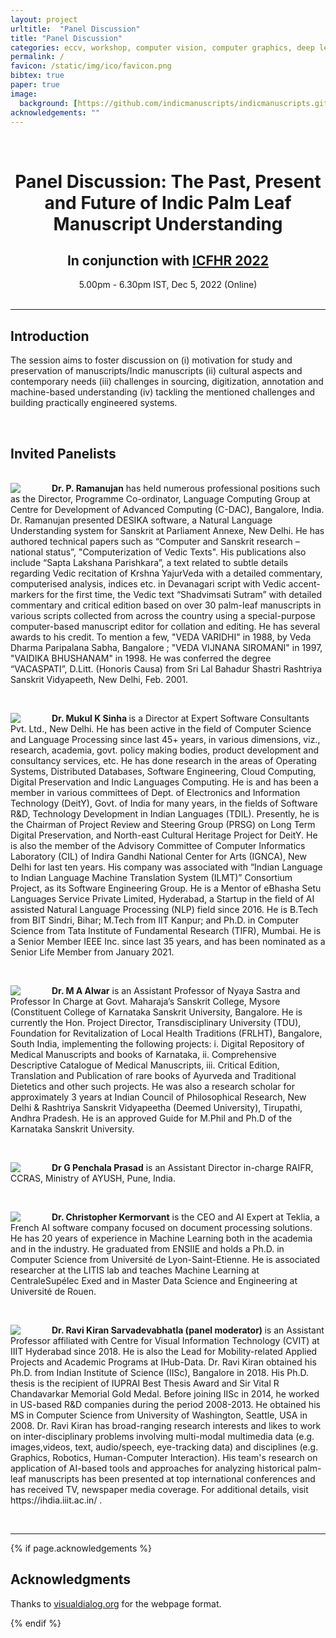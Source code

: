 ```yaml
---
layout: project
urltitle:  "Panel Discussion"
title: "Panel Discussion"
categories: eccv, workshop, computer vision, computer graphics, deep learning, generative modeling, visual learning, simulation environments, robotics, machine learning, reinforcement learning
permalink: /
favicon: /static/img/ico/favicon.png
bibtex: true
paper: true
image:
  background: [https://github.com/indicmanuscripts/indicmanuscripts.github.io/blob/main/static/img/6702_18_2_2022_15_52_37_1_PALM_LEAFMANUSCRIPTS.jpeg]
acknowledgements: ""
---
```


<br>
<div class="row">
  <div class="col-xs-12">
    <center><h1>Panel Discussion: The Past, Present and Future of Indic Palm Leaf Manuscript Understanding</h1></center>
    <center><h2>In conjunction with <a href="https://icfhr2022.org/">ICFHR 2022</a></h2></center>
    <center><span style="font-weight:400;">5.00pm - 6.30pm IST, Dec 5, 2022 (Online) </span></center>
    <center><span style="color:#e74c3c;font-weight:400;"></span></center>
    <br/>
  </div>
</div>

<hr>

<div class="row" id="intro">
  <div class="col-xs-12">
    <h2>Introduction</h2>
  </div>
</div>
<div class="row">
  <div class="col-xs-12">
    <p>
The session aims to foster discussion on (i) motivation for study and preservation of manuscripts/Indic manuscripts (ii) cultural aspects and contemporary needs (iii) challenges in sourcing, digitization, annotation and machine-based understanding (iv) tackling the mentioned challenges and building practically engineered systems.
    </p>
  </div>
</div> <br>



<div class="row" id="speakers">
  <div class="col-xs-12">
    <h2>Invited Panelists</h2>
  </div>
</div><br>

<div class="row">
  <div class="col-md-12">    
    <img class="people-pic" style="float:left;margin-right:50px;" src="{{ "/static/img/people/p-ramanujan.jpeg" | prepend:site.baseurl }}">
      <b>Dr. P. Ramanujan</b> has held numerous professional positions such as the Director, Programme Co-ordinator, Language Computing Group at Centre for Development of Advanced Computing (C-DAC), Bangalore, India. Dr. Ramanujan presented DESIKA software, a Natural Language Understanding system for Sanskrit at Parliament Annexe, New Delhi. He has authored technical papers such as “Computer and Sanskrit research – national status”,  "Computerization of Vedic Texts". His publications also include “Sapta Lakshana Parishkara”, a text related to subtle details regarding Vedic recitation of Krshna YajurVeda with a detailed commentary, computerised analysis, indices etc. in Devanagari script with Vedic accent-markers for the first time, the Vedic text “Shadvimsati Sutram” with detailed commentary and critical edition based on over 30 palm-leaf manuscripts in various scripts collected from across the country using a special-purpose computer-based manuscript editor for collation and editing. He has several awards to his credit. To mention a few, "VEDA VARIDHI" in 1988, by Veda Dharma Paripalana Sabha, Bangalore ; "VEDA VIJNANA SIROMANI" in 1997, "VAIDIKA BHUSHANAM" in 1998. He was conferred the degree “VACASPATI”, D.Litt. (Honoris Causa) from Sri Lal Bahadur Shastri Rashtriya Sanskrit Vidyapeeth, New Delhi, Feb. 2001.</p>
  </div>
</div><br>

<div class="row">
  <div class="col-md-12">
    <img class="people-pic" style="float:left;margin-right:50px;" src="{{ "/static/img/people/mukulsinha.jpeg" | prepend:site.baseurl }}">
    <p>
      <b>Dr. Mukul K Sinha </b> is a Director at Expert Software Consultants Pvt. Ltd., New Delhi. He has been active in the field of Computer Science and Language Processing since last 45+ years, in various dimensions, viz., research, academia, govt. policy making bodies, product development and consultancy services, etc. He has done research in the areas of Operating Systems, Distributed Databases, Software Engineering, Cloud Computing, Digital Preservation and Indic Languages Computing. He is and has been a member in various committees of Dept. of Electronics and Information Technology (DeitY), Govt. of India for many years, in the fields of Software R&D, Technology Development in Indian Languages (TDIL). Presently, he is the Chairman of Project Review and Steering Group (PRSG) on Long Term Digital Preservation, and North-east Cultural Heritage Project for DeitY. He is also the member of the Advisory Committee of Computer Informatics Laboratory (CIL) of Indira Gandhi National Center for Arts (IGNCA), New Delhi for last ten years.   His company was associated with “Indian Language to Indian Language Machine Translation System (ILMT)” Consortium Project, as its Software Engineering Group. He is a Mentor of eBhasha Setu Languages Service Private Limited, Hyderabad, a Startup in the field of AI assisted Natural Language Processing (NLP) field since 2016. He is B.Tech from BIT Sindri, Bihar; M.Tech from IIT Kanpur; and Ph.D. in Computer Science from Tata Institute of Fundamental Research (TIFR), Mumbai. He is a Senior Member IEEE Inc. since last 35 years, and has been nominated as a Senior Life Member from January 2021.
    </p>
  </div>
</div><br>

<div class="row">
  <div class="col-md-12">
    <img class="people-pic" style="float:left;margin-right:50px;" src="{{ "/static/img/people/ma-alwar.jpg" | prepend:site.baseurl }}">
    <p>
      <b>Dr. M A Alwar</b> is an Assistant Professor of Nyaya Sastra and Professor In Charge at Govt. Maharaja’s Sanskrit College, Mysore (Constituent College of Karnataka Sanskrit University, Bangalore. He is currently the Hon. Project Director, Transdisciplinary University (TDU), Foundation for
Revitalization of Local Health Traditions (FRLHT), Bangalore, South India, implementing the following projects: i. Digital Repository of Medical Manuscripts and books of Karnataka, ii. Comprehensive Descriptive Catalogue of Medical Manuscripts, iii. Critical Edition, Translation and Publication of rare books of Ayurveda and Traditional Dietetics and other such projects. He was also a research scholar for approximately 3 years at Indian Council of Philosophical Research, New Delhi & Rashtriya Sanskrit Vidyapeetha (Deemed University), Tirupathi, Andhra Pradesh. He is an approved Guide for M.Phil and Ph.D of the Karnataka Sanskrit University.</p>
  </div>
</div><br>

<div class="row">
  <div class="col-md-12">
    <img class="people-pic" style="float:left;margin-right:50px;" src="{{ "/static/img/people/gp-prasad.jpeg" | prepend:site.baseurl }}">
    <p>
      <b>Dr G Penchala Prasad</b> is an Assistant Director in-charge RAIFR, CCRAS, Ministry of AYUSH, Pune, India.
    </p>
  </div>
</div><br>

<div class="row">
  <div class="col-md-12">
    <img class="people-pic" style="float:left;margin-right:50px;" src="{{ "/static/img/people/kermorvant.jpeg" | prepend:site.baseurl }}">
    <p>
      <b>Dr. Christopher Kermorvant</b> is the CEO and AI Expert at Teklia, a French AI software company focused on document processing solutions. He has 20 years of experience in Machine Learning both in the academia and in the industry.  He graduated from ENSIIE and holds a Ph.D. in Computer Science from Université de Lyon-Saint-Etienne. He is associated researcher at the LITIS lab and teaches Machine Learning at CentraleSupélec Exed and in Master Data Science and Engineering at Université de Rouen. 
    </p>
  </div>
</div><br>

<div class="row">
  <div class="col-md-12">
    <img class="people-pic" style="float:left;margin-right:50px;" src="{{ "/static/img/people/ravipic.jpeg" | prepend:site.baseurl }}">
    <p>
      <b>Dr. Ravi Kiran Sarvadevabhatla (panel moderator) </b> is an Assistant Professor affiliated with Centre for Visual Information Technology (CVIT) at IIIT Hyderabad since 2018.  He is also the Lead for Mobility-related Applied Projects and Academic Programs at IHub-Data. Dr. Ravi Kiran obtained his Ph.D. from Indian Institute of Science (IISc), Bangalore in 2018. His Ph.D. thesis is the recipient of IUPRAI Best Thesis Award and Sir Vital R Chandavarkar Memorial Gold Medal. Before joining IISc in 2014, he worked in US-based R&D companies during the period 2008-2013. He obtained his MS in Computer Science from University of Washington, Seattle, USA in 2008. Dr. Ravi Kiran has broad-ranging research interests and likes to work on inter-disciplinary problems involving multi-modal multimedia data (e.g. images,videos, text, audio/speech, eye-tracking data) and disciplines (e.g. Graphics, Robotics, Human-Computer Interaction). His team's research on application of AI-based tools and approaches for analyzing historical palm-leaf manuscripts has been presented at top international conferences and has received TV, newspaper media coverage. For additional details, visit https://ihdia.iiit.ac.in/ .
    </p>
  </div>
</div><br>



<hr>

{% if page.acknowledgements %}
<div class="row">
  <div class="col-xs-12">
    <h2>Acknowledgments</h2>
  </div>
</div>
<a name="/acknowledgements"></a>
<div class="row">
  <div class="col-xs-12">
    <p>
      Thanks to <span style="color:#1a1aff;font-weight:400;"> <a href="https://visualdialog.org/">visualdialog.org</a></span> for the webpage format.
    </p>
  </div>
</div>
{% endif %}

<br>


